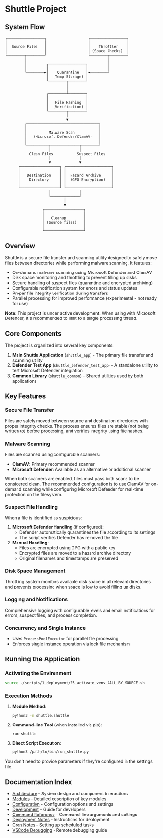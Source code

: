 # Shuttle Project

## System Flow

```
┌─────────────────┐                   ┌─────────────────┐
│                 │                   │                 │
│  Source Files   │                   │    Throttler    │
│                 │                   │ (Space Checks)  │
└────────┬────────┘                   └────────┬────────┘
         │                                     │
         │         ┌─────────────────┐         │
         │         │                 │         │
         └────────►│    Quarantine   │◄────────┘
                   │  (Temp Storage) │
                   └────────┬────────┘
                            │
                            │
                   ┌────────┴────────┐
                   │                 │
                   │   File Hashing  │
                   │  (Verification) │
                   └────────┬────────┘
                            │
                            ▼
         ┌─────────────────────────────────┐
         │                                 │
         │          Malware Scan           │
         │   (Microsoft Defender/ClamAV)   │
         │                                 │
         └──────────┬─────────────┬────────┘
                    │             │
           Clean Files           Suspect Files
                    │             │
                    ▼             ▼
      ┌──────────────────┐ ┌─────────────────────┐
      │                  │ │                     │
      │   Destination    │ │  Hazard Archive     │
      │    Directory     │ │  (GPG Encryption)   │
      │                  │ │                     │
      └──────────────────┘ └─────────────────────┘
                    │             │
                    └──────┬──────┘
                           │
                           ▼
                 ┌──────────────────┐
                 │                  │
                 │   Cleanup        │
                 │ (Source files)   │
                 │                  │
                 └──────────────────┘
```

## Overview

Shuttle is a secure file transfer and scanning utility designed to safely move files between directories while performing malware scanning. It features:

- On-demand malware scanning using Microsoft Defender and ClamAV
- Disk space monitoring and throttling to prevent filling up disks
- Secure handling of suspect files (quarantine and encrypted archiving)
- Configurable notification system for errors and status updates
- Proper file integrity verification during transfers
- Parallel processing for improved performance (experimental - not ready for use)

**Note:** This project is under active development. When using with Microsoft Defender, it's recommended to limit to a single processing thread.

## Core Components

The project is organized into several key components:

1. **Main Shuttle Application** (`shuttle_app`) - The primary file transfer and scanning utility
2. **Defender Test App** (`shuttle_defender_test_app`) - A standalone utility to test Microsoft Defender integration
3. **Common Library** (`shuttle_common`) - Shared utilities used by both applications

## Key Features

### Secure File Transfer
Files are safely moved between source and destination directories with proper integrity checks. The process ensures files are stable (not being written to) before processing, and verifies integrity using file hashes.

### Malware Scanning
Files are scanned using configurable scanners:
- **ClamAV**: Primary recommended scanner
- **Microsoft Defender**: Available as an alternative or additional scanner

When both scanners are enabled, files must pass both scans to be considered clean. The recommended configuration is to use ClamAV for on-demand scanning while configuring Microsoft Defender for real-time protection on the filesystem.

### Suspect File Handling
When a file is identified as suspicious:
1. **Microsoft Defender Handling** (if configured):
   - Defender automatically quarantines the file according to its settings
   - The script verifies Defender has removed the file
2. **Manual Handling**:
   - Files are encrypted using GPG with a public key
   - Encrypted files are moved to a hazard archive directory
   - Original filenames and timestamps are preserved

### Disk Space Management
Throttling system monitors available disk space in all relevant directories and prevents processing when space is low to avoid filling up disks.

### Logging and Notifications
Comprehensive logging with configurable levels and email notifications for errors, suspect files, and process completion.

### Concurrency and Single Instance
- Uses `ProcessPoolExecutor` for parallel file processing
- Enforces single instance operation via lock file mechanism

## Running the Application

### Activating the Environment

```bash
source ./scripts/1_deployment/05_activate_venv_CALL_BY_SOURCE.sh
```

### Execution Methods

1. **Module Method**:
   ```bash
   python3 -m shuttle.shuttle
   ```

2. **Command-line Tool** (when installed via pip):
   ```bash
   run-shuttle
   ```

3. **Direct Script Execution**:
   ```bash
   python3 /path/to/bin/run_shuttle.py
   ```

You don't need to provide parameters if they're configured in the settings file.

## Documentation Index

- [Architecture](docs/readme_architecture.md) - System design and component interactions
- [Modules](docs/readme_modules.md) - Detailed description of key modules
- [Configuration](docs/readme_configuration.md) - Configuration options and settings
- [Development](docs/readme_development.md) - Guide for developers
- [Command Reference](docs/readme_command_reference.md) - Command-line arguments and settings
- [Deployment Notes](docs/readme_deployment_notes.md) - Instructions for deployment
- [Cron Notes](docs/readme_cron_notes.md) - Setting up scheduled tasks
- [VSCode Debugging](docs/readme_vscode_remote_python_debugging.md) - Remote debugging guide
